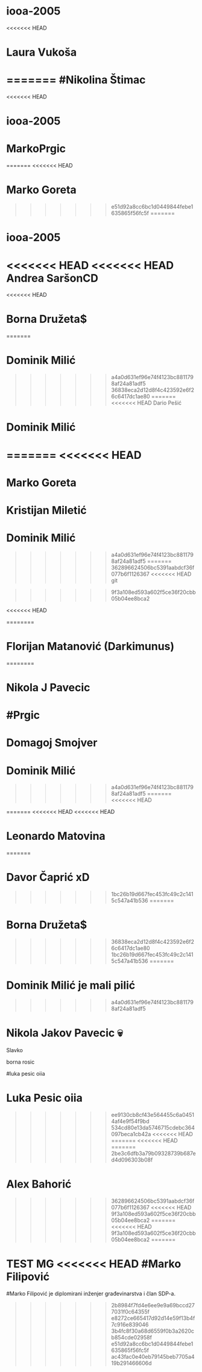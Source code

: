 # iooa-2005
<<<<<<< HEAD
# Laura Vukoša
=======
#Nikolina Štimac
=======
<<<<<<< HEAD
# iooa-2005
# MarkoPrgic
=======
<<<<<<< HEAD
# Marko Goreta
>>>>>>> e51d92a8cc6bc1d0449844febe1635865f56fc5f
=======
# iooa-2005
<<<<<<< HEAD
<<<<<<< HEAD
Andrea SaršonCD 
=======
<<<<<<< HEAD
# Borna Družeta$
=======
# Dominik Milić
>>>>>>> a4a0d631ef96e74f4123bc8811798af24a81adf5
>>>>>>> 36838eca2d12d8f4c423592e6f26c6417dc1ae80
=======
<<<<<<< HEAD
Dario Pešić
# Dominik Milić
=======
<<<<<<< HEAD
=======
# Marko Goreta
Kristijan Miletić
=======
# Dominik Milić
>>>>>>> a4a0d631ef96e74f4123bc8811798af24a81adf5
=======
>>>>>>> 362896624506bc5391aabdcf36f077b6f1126367
<<<<<<< HEAD
git

>>>>>>> 9f3a108ed593a602f5ce36f20cbb05b04ee8bca2

<<<<<<< HEAD

========
# Florijan Matanović (Darkimunus)
========

# Nikola J Pavecic 



























#Prgic
=======
Domagoj Smojver
=======
# Dominik Milić
>>>>>>> a4a0d631ef96e74f4123bc8811798af24a81adf5
=======
<<<<<<< HEAD

=======
<<<<<<< HEAD
<<<<<<< HEAD
# Leonardo Matovina
=======
# Davor Čaprić xD
>>>>>>> 1bc26b19d667fec453fc49c2c1415c547a41b536
=======
# Borna Družeta$
>>>>>>> 36838eca2d12d8f4c423592e6f26c6417dc1ae80
>>>>>>> 1bc26b19d667fec453fc49c2c1415c547a41b536
=======
# Dominik Milić je mali pilić
>>>>>>> a4a0d631ef96e74f4123bc8811798af24a81adf5
# Nikola Jakov Pavecic :skull:


Slavko


borna rosic











#luka pesic oiia
# Luka Pesic oiia
>>>>>>> ee9130cb8cf43e564455c6a04514af4e9f54f9bd
>>>>>>> 534cd80e13da5746715cdebc364097beca1cb42a
<<<<<<< HEAD
=======
<<<<<<< HEAD
=======
>>>>>>> 2be3c6dfb3a79b09328739b687ed4d096303b08f
# Alex Bahorić
>>>>>>> 362896624506bc5391aabdcf36f077b6f1126367
<<<<<<< HEAD
>>>>>>> 9f3a108ed593a602f5ce36f20cbb05b04ee8bca2
=======
<<<<<<< HEAD
>>>>>>> 9f3a108ed593a602f5ce36f20cbb05b04ee8bca2
=======
 

TEST MG
<<<<<<< HEAD
#Marko Filipović
=======
#Marko Filipović  je diplomirani inženjer građevinarstva i član SDP-a.
>>>>>>> 2b8984f7fd4e6ee9e9a69bccd277031f0c64355f
>>>>>>> e8272ce665417d92d14e59f13b4f7c916e839046
>>>>>>> 3b4fc8f30a68d6559f0b3a2620cb854cde02958f
>>>>>>> e51d92a8cc6bc1d0449844febe1635865f56fc5f
>>>>>>> ac43fac0e40eb79145beb7705a419b291466606d
